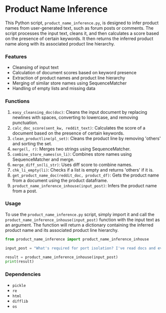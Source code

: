 # Product Name Inference

This Python script, `product_name_inference.py`, is designed to infer product names from user-generated text, such as forum posts or comments. The script processes the input text, cleans it, and then calculates a score based on the presence of certain keywords. It then returns the inferred product name along with its associated product line hierarchy.

### Features

- Cleansing of input text
- Calculation of document scores based on keyword presence
- Extraction of product names and product line hierarchy
- Merging of similar store names using SequenceMatcher
- Handling of empty lists and missing data

### Functions

1. `easy_cleansing_doc(doc)`: Cleans the input document by replacing newlines with spaces, converting to lowercase, and removing punctuation.
2. `calc_doc_score(sent_kw, reddit_text)`: Calculates the score of a document based on the presence of certain keywords.
3. `clean_productline(pl_set)`: Cleans the product line by removing 'others' and sorting the set.
4. `merge(l, r)`: Merges two strings using SequenceMatcher.
5. `combine_store_names(sn_li)`: Combines store names using SequenceMatcher and merge.
6. `merge_diff_sn(li_str)`: Uses diff score to combine names.
7. `chk_li_empty(li)`: Checks if a list is empty and returns 'others' if it is.
8. `get_product_name_doc(reddit_doc, product_df)`: Gets the product name from a document using the product dataframe.
9. `product_name_inference_inhouse(input_post)`: Infers the product name from a post.

### Usage

To use the `product_name_inference.py` script, simply import it and call the `product_name_inference_inhouse(input_post)` function with the input text as an argument. The function will return a dictionary containing the inferred product name and its associated product line hierarchy.

```python
from product_name_inference import product_name_inference_inhouse

input_post = "What's required for port isolation? I've read docs and even opened a support case, but I'm still not 100% sure what is required to use the port isolation functionality. I need to isolate wired hosts from one another. The number of hosts will be well over 100, so creating a VLAN per host is not ideal.  Port isolation offers the functionality I'm looking for and I do realize it's isolation per switch - not network wide. Support referenced the link below and at first stated CloudKey or UDM. My follow to them resulted in UDM, but you don't need a Pro switch.  Hence my confusion. https://help.ui.com/hc/en-us/articles/115000166827-UniFi-Guest-Portal-and-Hotspot-System My question is what hardware is actually needed to do this?  Do I need the Pro series switches? Do I need a UDM?  I currently only have a CloudKey, AC AP, and a Pro 24 port in place.  I leverage Sonicwall as my firewall."

result = product_name_inference_inhouse(input_post)
print(result)
```

### Dependencies

- `pickle`
- `re`
- `html`
- `difflib`
- `os`